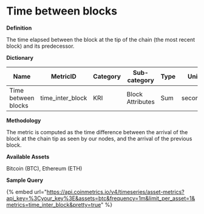 # Time between blocks

**Definition**

The time elapsed between the block at the tip of the chain (the most recent block) and its predecessor.

**Dictionary**

| Name                | MetricID           | Category | Sub-category     | Type | Unit    | Interval |
| ------------------- | ------------------ | -------- | ---------------- | ---- | ------- | -------- |
| Time between blocks | time\_inter\_block | KRI      | Block Attributes | Sum  | seconds | 1 minute |

**Methodology**

The metric is computed as the time difference between the arrival of the block at the chain tip as seen by our nodes, and the arrival of the previous block.

**Available Assets**&#x20;

Bitcoin (BTC), Ethereum (ETH)

**Sample Query**

{% embed url="https://api.coinmetrics.io/v4/timeseries/asset-metrics?api_key=%3Cyour_key%3E&assets=btc&frequency=1m&limit_per_asset=1&metrics=time_inter_block&pretty=true" %}
